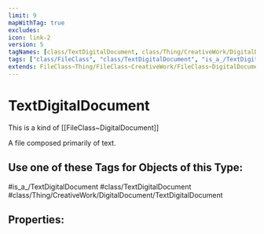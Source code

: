 ```yaml
---
limit: 9
mapWithTag: true
excludes:
icon: link-2
version: 5
tagNames: [class/TextDigitalDocument, class/Thing/CreativeWork/DigitalDocument/TextDigitalDocument, is_a_/TextDigitalDocument, schema-org/TextDigitalDocument]
tags: ["class/FileClass", "class/TextDigitalDocument", "is_a_/TextDigitalDocument", "class/Thing/CreativeWork/DigitalDocument/TextDigitalDocument"]
extends: FileClass~Thing/FileClass~CreativeWork/FileClass~DigitalDocument
---
```


# TextDigitalDocument
This is a kind of [[FileClass~DigitalDocument]]

A file composed primarily of text.


## Use one of these Tags for Objects of this Type:

#is_a_/TextDigitalDocument
#class/TextDigitalDocument
#class/Thing/CreativeWork/DigitalDocument/TextDigitalDocument

## Properties:



